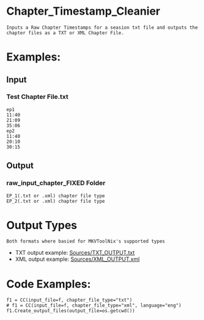 # Chapter_Timestamp_Cleanier
```
Inputs a Raw Chapter Timestamps for a seasion txt file and outputs the chapter files as a TXT or XML Chapter File.
```

# Examples:
## Input
### Test Chapter File.txt
```
ep1
11:40
21:09
35:06
ep2
11:40
20:10
30:15
```

## Output
### raw_input_chapter_FIXED Folder
```
EP_1(.txt or .xml) chapter file type
EP_2(.txt or .xml) chapter file type
```

# Output Types
```Both formats where basied for MKVToolNix's supported types```
* TXT output example: [Sources/TXT_OUTPUT.txt](https://github.com/DaringT/Chapter_Timestamp_Cleanier/blob/main/Sources/TXT_OUTPUT.txt)
* XML output example: [Sources/XML_OUTPUT.xml](https://github.com/DaringT/Chapter_Timestamp_Cleanier/blob/main/Sources/XML_OUTPUT.xml)


# Code Examples:
```
f1 = CC(input_file=f, chapter_file_type="txt")
# f1 = CC(input_file=f, chapter_file_type="xml", language="eng")
f1.Create_output_files(output_file=os.getcwd())
```

